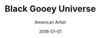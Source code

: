 ---
title: Black Gooey Universe
author: American Artist
link: "/assets/pdf/american-artist_black-gooey-universe.pdf"
date: 2018-01-01
---